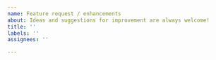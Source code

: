 ```yaml
---
name: Feature request / enhancements
about: Ideas and suggestions for improvement are always welcome!
title: ''
labels: ''
assignees: ''

---
```


<!-- READ THIS FIRST
Suggestions are always welcome, but we cannot guarantee that these can or will be implemented. Development capacity is limited.
Please make sure to search through the open and closed issues for keywords related to your suggestion. Avoid creating duplicates.
-->

<!-- Give a clear and complete description of WHAT your suggestion improvement is, WHY you think this would be useful or better, and ideally HOW the improvement should be implemented. -->
